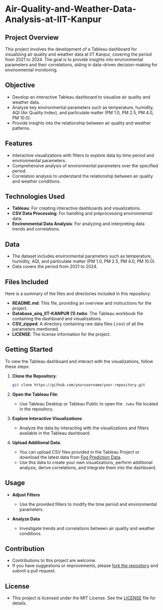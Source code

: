 # Air-Quality-and-Weather-Data-Analysis-at-IIT-Kanpur

## Project Overview

This project involves the development of a Tableau dashboard for visualizing air quality and weather data at IIT Kanpur, covering the period from 2021 to 2024. The goal is to provide insights into environmental parameters and their correlations, aiding in data-driven decision-making for environmental monitoring.

## Objective

- Develop an interactive Tableau dashboard to visualize air quality and weather data.
- Analyze key environmental parameters such as temperature, humidity, AQI (Air Quality Index), and particulate matter (PM 1.0, PM 2.5, PM 4.0, PM 10.0).
- Provide insights into the relationship between air quality and weather patterns.

## Features

- Interactive visualizations with filters to explore data by time period and environmental parameters.
- Comprehensive analysis of environmental parameters over the specified period.
- Correlation analysis to understand the relationship between air quality and weather conditions.

## Technologies Used

- **Tableau**: For creating interactive dashboards and visualizations.
- **CSV Data Processing**: For handling and preprocessing environmental data.
- **Environmental Data Analysis**: For analyzing and interpreting data trends and correlations.

## Data

- The dataset includes environmental parameters such as temperature, humidity, AQI, and particulate matter (PM 1.0, PM 2.5, PM 4.0, PM 10.0).
- Data covers the period from 2021 to 2024.

## Files Included

Here is a summary of the files and directories included in this repository:

- **README.md**: This file, providing an overview and instructions for the project.
- **Database_airq_IIT-KANPUR (1).twbx**: The Tableau workbook file containing the dashboard and visualizations.
- **CSV_zipped**: A directory containing raw data files (.csv) of all the parameters mentioned.
- **LICENSE**: The license information for the project.

## Getting Started

To view the Tableau dashboard and interact with the visualizations, follow these steps:

1. **Clone the Repository**:
   ```bash
   git clone https://github.com/yourusername/your-repository.git

2. **Open the Tableau File**:
   - Use Tableau Desktop or Tableau Public to open the `.twbx` file located in the repository.

3. **Explore Interactive Visualizations**:
   - Analyze the data by interacting with the visualizations and filters available in the Tableau dashboard.

4. **Upload Additional Data**:
   - You can upload CSV files provided in the Tableau Project or download the latest data from [Fog Prediction Data](https://fog.iitk.ac.in/fog-prediction/).
   - Use this data to create your own visualizations, perform additional analysis, derive correlations, and integrate them into the dashboard.

## Usage

- **Adjust Filters**
  - Use the provided filters to modify the time period and environmental parameters.

- **Analyze Data**
  - Investigate trends and correlations between air quality and weather conditions.

## Contribution

- Contributions to this project are welcome. 
- If you have suggestions or improvements, please [fork the repository](#) and submit a pull request.

## License

- This project is licensed under the MIT License. See the [LICENSE](#) file for details.
